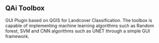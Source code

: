 ## QAi Toolbox
GUI Plugin based on QGIS for Landcover Classification. 
The toolbox is capable of implementing machine learning algorithms such as Random forest, SVM and CNN algorithms such as UNET through a simple GUI framework.
